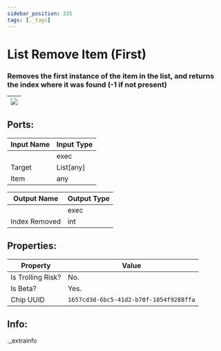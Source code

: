 ```yaml
---
sidebar_position: 335
tags: [._tags]
---
```


# List Remove Item (First)


### Removes the first instance of the item in the list, and returns the index where it was found (-1 if not present)

| ![](https://images-ext-2.discordapp.net/external/MPmIaQzlEPmgGWlgi-WxBBXt0Bjv_zWPkg1y1f_sy3s/https/www.recroomcircuits.com/image/circuit/absolute-value?width=206&height=108) |
|-----|

## Ports:

| Input Name | Input Type |
|-----------|-----------|
|  | exec |
| Target | List[any] |
| Item | any |

| Output Name | Output Type |
|-----------|-----------|
|  | exec |
| Index Removed | int |

## Properties:

| Property  | Value |
|-------------------|-----------|
| Is Trolling Risk? | No. |
| Is Beta? | Yes. |
| Chip UUID | `1657cd3d-6bc5-41d2-b70f-1854f9288ffa` |

## Info:
._extrainfo